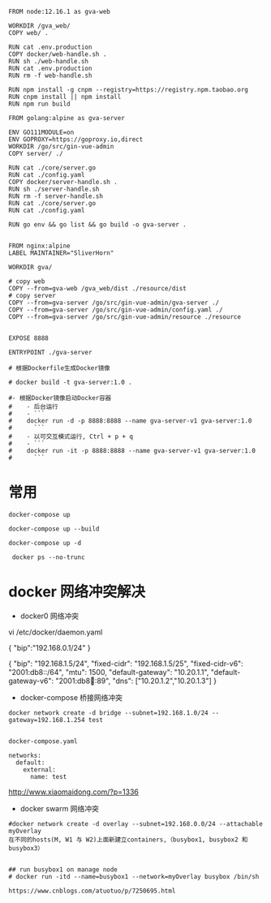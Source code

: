 ```
FROM node:12.16.1 as gva-web

WORKDIR /gva_web/
COPY web/ .

RUN cat .env.production
COPY docker/web-handle.sh .
RUN sh ./web-handle.sh
RUN cat .env.production
RUN rm -f web-handle.sh

RUN npm install -g cnpm --registry=https://registry.npm.taobao.org
RUN cnpm install || npm install
RUN npm run build

FROM golang:alpine as gva-server

ENV GO111MODULE=on
ENV GOPROXY=https://goproxy.io,direct
WORKDIR /go/src/gin-vue-admin
COPY server/ ./

RUN cat ./core/server.go
RUN cat ./config.yaml
COPY docker/server-handle.sh .
RUN sh ./server-handle.sh
RUN rm -f server-handle.sh
RUN cat ./core/server.go
RUN cat ./config.yaml

RUN go env && go list && go build -o gva-server .


FROM nginx:alpine
LABEL MAINTAINER="SliverHorn"

WORKDIR gva/

# copy web
COPY --from=gva-web /gva_web/dist ./resource/dist
# copy server
COPY --from=gva-server /go/src/gin-vue-admin/gva-server ./
COPY --from=gva-server /go/src/gin-vue-admin/config.yaml ./
COPY --from=gva-server /go/src/gin-vue-admin/resource ./resource


EXPOSE 8888

ENTRYPOINT ./gva-server

# 根据Dockerfile生成Docker镜像

# docker build -t gva-server:1.0 .

#- 根据Docker镜像启动Docker容器
#    - 后台运行
#    - ```
#    docker run -d -p 8888:8888 --name gva-server-v1 gva-server:1.0
#      ```
#    - 以可交互模式运行, Ctrl + p + q
#    - ```
#    docker run -it -p 8888:8888 --name gva-server-v1 gva-server:1.0
#      ```
```


# 常用

```
docker-compose up

docker-compose up --build

docker-compose up -d

 docker ps --no-trunc
```
# docker 网络冲突解决


- docker0 网络冲突

vi /etc/docker/daemon.yaml

{
    "bip":"192.168.0.1/24"
}

{
  "bip": "192.168.1.5/24",
  "fixed-cidr": "192.168.1.5/25",
  "fixed-cidr-v6": "2001:db8::/64",
  "mtu": 1500,
  "default-gateway": "10.20.1.1",
  "default-gateway-v6": "2001:db8:abcd::89",
  "dns": ["10.20.1.2","10.20.1.3"]
}

- docker-compose 桥接网络冲突

```
docker network create -d bridge --subnet=192.168.1.0/24 --gateway=192.168.1.254 test


docker-compose.yaml

networks:
  default:
    external:
      name: test

```
http://www.xiaomaidong.com/?p=1336

- docker swarm  网络冲突

```
#docker network create -d overlay --subnet=192.168.0.0/24 --attachable myOverlay
在不同的hosts(M, W1 与 W2)上面新建立containers,（busybox1, busybox2 和 busybox3）


## run busybox1 on manage node
# docker run -itd --name=busybox1 --network=myOverlay busybox /bin/sh

https://www.cnblogs.com/atuotuo/p/7250695.html
```
